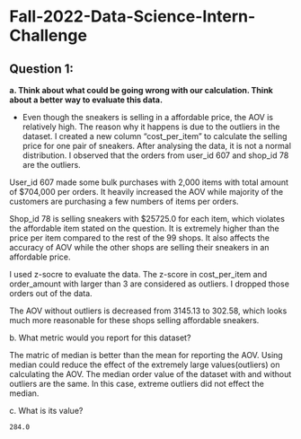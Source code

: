 # Fall-2022-Data-Science-Intern-Challenge

## **Question 1:**
**a. Think about what could be going wrong with our calculation. Think about a better way to evaluate this data.**   

- Even though the sneakers is selling in a affordable price, the AOV is relatively high. The reason why it happens is due to the outliers in the dataset. I created a new column “cost_per_item” to calculate the selling price for one pair of sneakers. After analysing the data, it is not a normal distribution. I observed that the orders from user_id 607 and shop_id 78 are the outliers.   

User_id 607 made some bulk purchases with 2,000 items with total amount of $704,000 per orders. It heavily increased the AOV while majority of the customers are purchasing a few numbers of items per orders.   

Shop_id 78 is selling sneakers with $25725.0 for each item, which violates the affordable item stated on the question. It is extremely higher than the price per item compared to the rest of the 99 shops. It also affects the accuracy of AOV while the other shops are selling their sneakers in an affordable price.   

I used z-socre to evaluate the data. The z-score in cost_per_item and order_amount with larger than 3 are considered as outliers. I dropped those orders out of the data.  

The AOV without outliers is decreased from 3145.13 to 302.58, which looks much more reasonable for these shops selling affordable sneakers.  

b. What metric would you report for this dataset?  

The matric of median is better than the mean for reporting the AOV. Using median could reduce the effect of the extremely large values(outliers) on calculating the AOV. The median order value of the dataset with and without outliers are the same. In this case, extreme outliers did not effect the median.   

c. What is its value?  

	284.0
